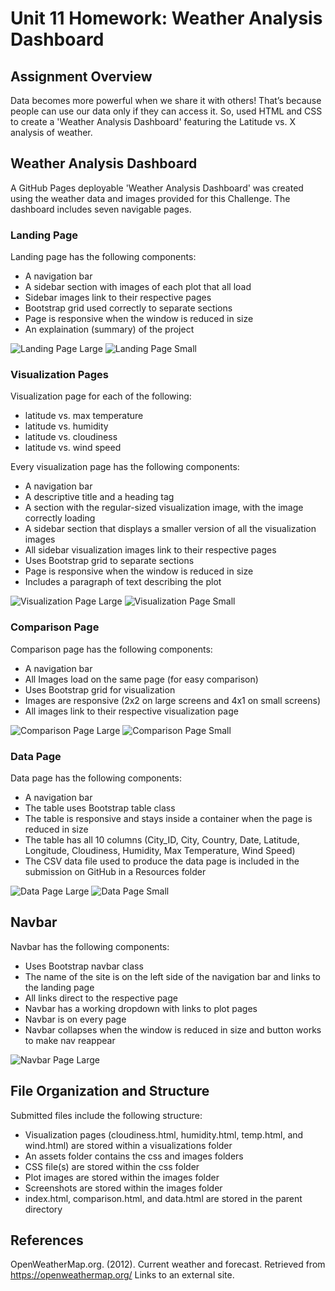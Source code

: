 # Unit 11 Homework: Weather Analysis Dashboard

## Assignment Overview

Data becomes more powerful when we share it with others! That’s because people can use our data only if they can access it. So, used HTML and CSS to create a 'Weather Analysis Dashboard' featuring the Latitude vs. X analysis of weather. 

## Weather Analysis Dashboard
A GitHub Pages deployable 'Weather Analysis Dashboard' was created using the weather data and images provided for this Challenge. The dashboard includes seven navigable pages. 

### Landing Page
Landing page  has the following components:
  * A navigation bar
  * A sidebar section with images of each plot that all load
  * Sidebar images link to their respective pages
  * Bootstrap grid used correctly to separate sections
  * Page is responsive when the window is reduced in size
  * An explaination (summary) of the project  

  ![Landing Page Large](assets/screenshots/Landing_page_lg.png)
  ![Landing Page Small](assets/screenshots/Landing_page_sm.png)

### Visualization Pages
Visualization page for each of the following:
  * latitude vs. max temperature
  * latitude vs. humidity 
  * latitude vs. cloudiness 
  * latitude vs. wind speed 

Every visualization page has the following components:
  * A navigation bar
  * A descriptive title and a heading tag
  * A section with the regular-sized visualization image, with the image correctly loading
  * A sidebar section that displays a smaller version of all the visualization images
  * All sidebar visualization images link to their respective pages
  * Uses Bootstrap grid to separate sections 
  * Page is responsive when the window is reduced in size
  * Includes a paragraph of text describing the plot  

![Visualization Page Large](assets/screenshots/Visualization_page_lg.png)
![Visualization Page Small](assets/screenshots/Visualization_page_sm.png)

### Comparison Page 
Comparison page has the following components:
  * A navigation bar
  * All Images load on the same page (for easy comparison)
  * Uses Bootstrap grid for visualization
  * Images are responsive (2x2 on large screens and 4x1 on small screens)
  * All images link to their respective visualization page

![Comparison Page Large](assets/screenshots/Comparison_page_lg.png)
![Comparison Page Small](assets/screenshots/Comparison_page_sm.png)

  
### Data Page
Data page has the following components:
  * A navigation bar
  * The table uses Bootstrap table class
  * The table is responsive and stays inside a container when the page is reduced in size 
  * The table has all 10 columns (City_ID, City, Country, Date, Latitude, Longitude, Cloudiness, Humidity, Max Temperature, Wind Speed) 
  * The CSV data file used to produce the data page is included in the submission on GitHub in a Resources folder

![Data Page Large](assets/screenshots/Data_page_lg.png)
![Data Page Small](assets/screenshots/Data_page_sm.png)
  
## Navbar
Navbar has the following components:
  * Uses Bootstrap navbar class
  * The name of the site is on the left side of the navigation bar and links to the landing page
  * All links direct to the respective page 
  * Navbar has a working dropdown with links to plot pages
  * Navbar is on every page 
  * Navbar collapses when the window is reduced in size and button works to make nav reappear

![Navbar Page Large](assets/screenshots/Navbar_page_lg.png)
  
## File Organization and Structure 
Submitted files include the following structure:
  * Visualization pages (cloudiness.html, humidity.html, temp.html, and wind.html) are stored within a visualizations folder
  * An assets folder contains the css and images folders 
  * CSS file(s) are stored within the css folder 
  * Plot images are stored within the images folder 
  * Screenshots  are stored within the images folder
  * index.html, comparison.html, and data.html are stored in the parent directory
  
## References
OpenWeatherMap.org. (2012). Сurrent weather and forecast. Retrieved from https://openweathermap.org/ Links to an external site.  

